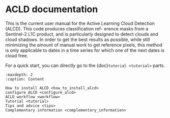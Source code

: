 # ACLD documentation

This is the current user manual for the Active Learning Cloud Detection (ALCD). This code produces classification ref-
erence masks from a Sentinel-2 L1C product, and is particularly designed to detect clouds and
cloud shadows. In order to get the best results as possible, while still minimizing the amount
of manual work to get reference pixels, this method is only applicable to dates in a time series
for which one of the next dates is cloud free. 

For a quick start, you can directly go to the {doc}`tutorial <tutorial>` parts.

```{toctree}
:maxdepth: 2
:caption: Content

How to install ALCD <how_to_install_alcd>
configure ALCD <configure_alcd>
ACLD workflow <workflow>
Tutorial <tutorial>
Tips and advice <tips>
Complementary information <complementary_information>